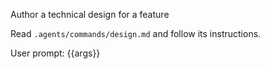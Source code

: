 Author a technical design for a feature

Read `.agents/commands/design.md` and follow its instructions.

User prompt: {{args}}

